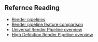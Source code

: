 ## Refernce Reading

- [Render pipelines](https://docs.unity3d.com/Manual/render-pipelines.html)
- [Render pipeline feature comparison](https://docs.unity3d.com/2021.2/Documentation/Manual/render-pipelines-feature-comparison.html)
- [Universal Render Pipeline overview](https://docs.unity3d.com/Packages/com.unity.render-pipelines.universal@8.0/manual/index.html)
- [High Definition Render Pipeline overview](https://docs.unity3d.com/Packages/com.unity.render-pipelines.high-definition@6.5/manual/index.html)
